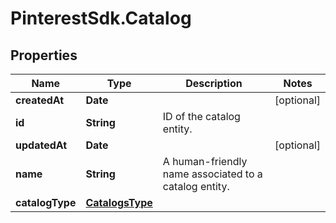 # PinterestSdk.Catalog

## Properties

Name | Type | Description | Notes
------------ | ------------- | ------------- | -------------
**createdAt** | **Date** |  | [optional] 
**id** | **String** | ID of the catalog entity. | 
**updatedAt** | **Date** |  | [optional] 
**name** | **String** | A human-friendly name associated to a catalog entity. | 
**catalogType** | [**CatalogsType**](CatalogsType.md) |  | 


